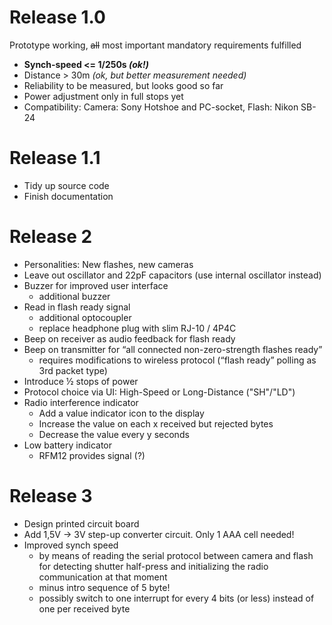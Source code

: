 # Release 1.0 #

Prototype working, ~~all~~ most important mandatory requirements fulfilled
  * **Synch-speed <= 1/250s _(ok!)_**
  * Distance > 30m _(ok, but better measurement needed)_
  * Reliability to be measured, but looks good so far
  * Power adjustment only in full stops yet
  * Compatibility: Camera: Sony Hotshoe and PC-socket, Flash: Nikon SB-24

# Release 1.1 #

  * Tidy up source code
  * Finish documentation

# Release 2 #

  * Personalities: New flashes, new cameras
  * Leave out oscillator and 22pF capacitors (use internal oscillator instead)
  * Buzzer for improved user interface
    * additional buzzer
  * Read in flash ready signal
    * additional optocoupler
    * replace headphone plug with slim RJ-10 / 4P4C
  * Beep on receiver as audio feedback for flash ready
  * Beep on transmitter for “all connected non-zero-strength flashes ready”
    * requires modifications to wireless protocol (“flash ready” polling as 3rd packet  type)
  * Introduce ½ stops of power
  * Protocol choice via UI: High-Speed or Long-Distance ("SH"/"LD")
  * Radio interference indicator
    * Add a value indicator icon to the display
    * Increase the value on each x received but rejected bytes
    * Decrease the value every y seconds
  * Low battery indicator
    * RFM12 provides signal (?)

# Release 3 #

  * Design printed circuit board
  * Add 1,5V -> 3V step-up converter circuit. Only 1 AAA cell needed!
  * Improved synch speed
    * by means of reading the serial protocol between camera and flash for detecting shutter half-press and initializing the radio communication at that moment
    * minus intro sequence of 5 byte!
    * possibly switch to one interrupt for every 4 bits (or less) instead of one per received byte